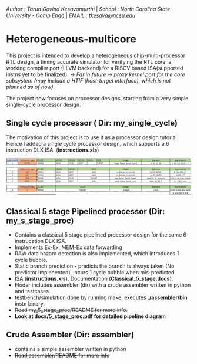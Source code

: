 *Author : Tarun Govind Kesavamurthi* |
*School : North Carolina State University - Comp Engg* |
*EMAIL  : tkesava@ncsu.edu*

# Heterogeneous-multicore
This project is intended to develop a heterogeneous chip-multi-processor RTL design, a timing accurate simulator for verifying the RTL core, a working compiler port (LLVM backend) for a RISCV based ISA(supported instns yet to be finalized).
*-> Far in future -> proxy kernel port for the core subsystem (may include a HTIF (host-target interface), which is not planned as of now).*

The project now focuses on processor designs, starting from a very simple single-cycle processor design.

## Single cycle processor ( Dir: my_single_cycle)
The motivation of this project is to use it as a processor design tutorial. Hence I added a single cycle processor design, which supports a 6 instruction DLX ISA. (**instructions.xls**)

![](images/6_instn_DLX_ISA.JPG)

## Classical 5 stage Pipelined processor (Dir: my_s_stage_proc)
* Contains a classical 5 stage pipelined processor design for the same 6 instrucation DLX ISA.
* Implements Ex-Ex, MEM-Ex data forwarding
* RAW data hazard detection is also implemented, which introduces 1 cycle bubble.
* Static branch prediction - predicts the branch is always taken (No predictor implenented), incurs 1 cycle bubble when mis-predicted
* ISA (**instructions.xls**), Documentation (**Classical_5_stage.docs**).
* Floder includes assembler (dir) with a crude assembler written in python and testcases.
* testbench/simulation done by running make, executes **./assembler/bin** instn binary.
* ~~Read my_5_stage_proc/README for more info.~~
* **Look at docs/5_stage_proc.pdf for detailed pipeline diagram**

## Crude Assembler (Dir: assembler)
* contains a simple assembler written in python
* ~~Read assembler/README for more info~~
